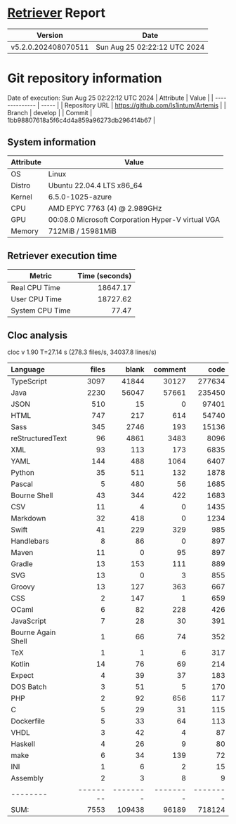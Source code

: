 # [Retriever](https://github.com/PalladioSimulator/Palladio-ReverseEngineering-Retriever) Report
| Version | Date |
| ------- | ---- |
| v5.2.0.202408070511 | Sun Aug 25 02:22:12 UTC 2024 |

# Git repository information
Date of execution: Sun Aug 25 02:22:12 UTC 2024
|    Attribute   | Value |
| -------------- | ----- |
| Repository URL | https://github.com/ls1intum/Artemis |
| Branch         | develop |
| Commit         | 1bb98807618a5f6c4d4a859a96273db296414b67 |


## System information
| Attribute | Value |
| --------- | ----- |
| OS | Linux  |
| Distro | Ubuntu 22.04.4 LTS x86_64  |
| Kernel | 6.5.0-1025-azure  |
| CPU | AMD EPYC 7763 (4) @ 2.989GHz  |
| GPU | 00:08.0 Microsoft Corporation Hyper-V virtual VGA  |
| Memory | 712MiB / 15981MiB  |

## Retriever execution time
| Metric | Time (seconds) |
| --- | ---: |
| Real CPU Time | 18647.17 |
| User CPU Time | 18727.62 |
| System CPU Time | 77.47 |
<!--
Explainations:
- __Real CPU Time__: actual time the command has run (can be less than total time spent in user and system mode for multi-threaded processes)
- __User CPU Time__: time the command has spent running in user mode
- __System CPU Time__: time the command has spent running in system or kernel mode
-->

## Cloc analysis
cloc v 1.90  T=27.14 s (278.3 files/s, 34037.8 lines/s)

Language|files|blank|comment|code
:-------|-------:|-------:|-------:|-------:
TypeScript|3097|41844|30127|277634
Java|2230|56047|57661|235450
JSON|510|15|0|97401
HTML|747|217|614|54740
Sass|345|2746|193|15136
reStructuredText|96|4861|3483|8096
XML|93|113|173|6835
YAML|144|488|1064|6407
Python|35|511|132|1878
Pascal|5|480|56|1685
Bourne Shell|43|344|422|1683
CSV|11|4|0|1435
Markdown|32|418|0|1234
Swift|41|229|329|985
Handlebars|8|86|0|897
Maven|11|0|95|897
Gradle|13|153|111|889
SVG|13|0|3|855
Groovy|13|127|363|667
CSS|2|147|1|659
OCaml|6|82|228|426
JavaScript|7|28|30|391
Bourne Again Shell|1|66|74|352
TeX|1|1|6|317
Kotlin|14|76|69|214
Expect|4|39|37|183
DOS Batch|3|51|5|170
PHP|2|92|656|117
C|5|29|31|115
Dockerfile|5|33|64|113
VHDL|3|42|4|87
Haskell|4|26|9|80
make|6|34|139|72
INI|1|6|2|15
Assembly|2|3|8|9
--------|--------|--------|--------|--------
SUM:|7553|109438|96189|718124
